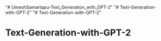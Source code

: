 "# UmeshSamartapu-Text_Generation_with_GPT-2" 
"# Text-Generation-with-GPT-2" 
"# Text-Generation-with-GPT-2" 
# Text-Generation-with-GPT-2
